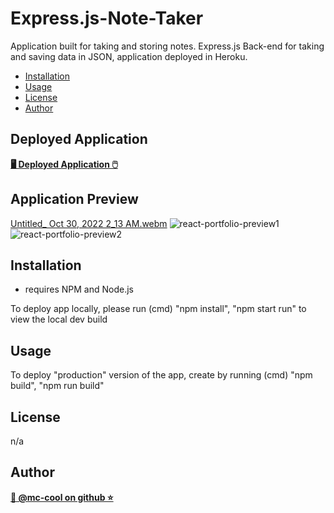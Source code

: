 # Express.js-Note-Taker
Application built for taking and storing notes. Express.js Back-end for taking and saving data in JSON, application deployed in Heroku.


- [Installation](#installation)
- [Usage](#usage)
- [License](#license)
- [Author](#author)

## Deployed Application
**[🖥️ Deployed Application 🖱️](https://react-portfolio-mccool.herokuapp.com/)**


## Application Preview
[Untitled_ Oct 30, 2022 2_13 AM.webm](https://user-images.githubusercontent.com/101916187/198863652-567ecd61-fbba-47b6-adf2-feccbc486b33.webm)
![react-portfolio-preview1](https://user-images.githubusercontent.com/101916187/198863707-9642d12f-daa2-4e4d-829d-c321978447a8.png)
![react-portfolio-preview2](https://user-images.githubusercontent.com/101916187/198863712-452753c6-8d5a-4db1-95c7-94e4ddf89d12.png)

## Installation
* requires NPM and Node.js

To deploy app locally, please run (cmd) "npm install", "npm start run" to view the local dev build

## Usage
To deploy "production" version of the app, create by running (cmd) "npm build", "npm run build"

## License
n/a

## Author
**[🐉 @mc-cool on github ⭐](https://github.com/m-ccool)**

